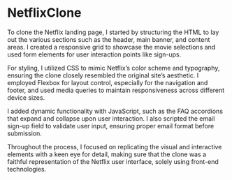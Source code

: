 # NetflixClone

To clone the Netflix landing page, I started by structuring the HTML to lay out the various sections such as the header, main banner, and content areas. I created a responsive grid to showcase the movie selections and used form elements for user interaction points like sign-ups.

For styling, I utilized CSS to mimic Netflix’s color scheme and typography, ensuring the clone closely resembled the original site’s aesthetic. I employed Flexbox for layout control, especially for the navigation and footer, and used media queries to maintain responsiveness across different device sizes.

I added dynamic functionality with JavaScript, such as the FAQ accordions that expand and collapse upon user interaction. I also scripted the email sign-up field to validate user input, ensuring proper email format before submission.

Throughout the process, I focused on replicating the visual and interactive elements with a keen eye for detail, making sure that the clone was a faithful representation of the Netflix user interface, solely using front-end technologies.
